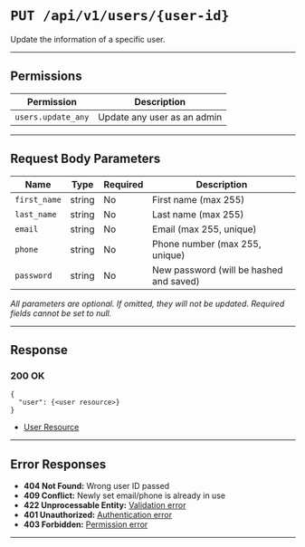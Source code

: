 # `PUT /api/v1/users/{user-id}`

Update the information of a specific user.


---

## Permissions
| Permission         | Description                        |
|--------------------|------------------------------------|
| `users.update_any` | Update any user as an admin        |

---

## Request Body Parameters
| Name         | Type    | Required | Description                                             |
|--------------|---------|----------|---------------------------------------------------------|
| `first_name` | string  | No       | First name (max 255)                                    |
| `last_name`  | string  | No       | Last name (max 255)                                     |
| `email`      | string  | No       | Email (max 255, unique)                                 |
| `phone`      | string  | No       | Phone number (max 255, unique)                          |
| `password`   | string  | No       | New password (will be hashed and saved)                 |

*All parameters are optional. If omitted, they will not be updated. Required fields cannot be set to null.*

---

## Response

### 200 OK
```
{
  "user": {<user resource>}
}
```
- [User Resource](user_resource.md)

---

## Error Responses
- **404 Not Found:** Wrong user ID passed
- **409 Conflict:** Newly set email/phone is already in use
- **422 Unprocessable Entity:** [Validation error](../_globals/validation-errors.md)
- **401 Unauthorized:** [Authentication error](../_globals/authentication-errors.md)
- **403 Forbidden:** [Permission error](../_globals/permission-errors.md)

---
